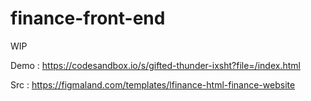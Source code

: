 # finance-front-end
WIP

Demo : 
https://codesandbox.io/s/gifted-thunder-ixsht?file=/index.html

Src : 
https://figmaland.com/templates/lfinance-html-finance-website
